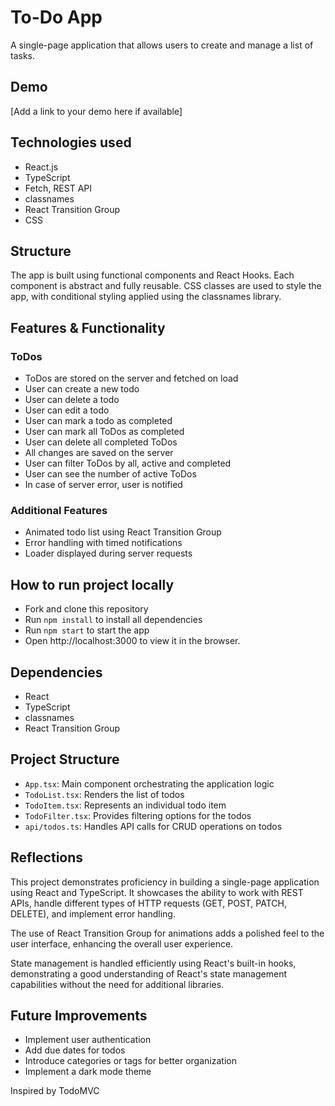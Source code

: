 # To-Do App

A single-page application that allows users to create and manage a list of tasks.

## Demo

[Add a link to your demo here if available]

## Technologies used

* React.js
* TypeScript
* Fetch, REST API
* classnames
* React Transition Group
* CSS

## Structure

The app is built using functional components and React Hooks. Each component is abstract and fully reusable. CSS classes are used to style the app, with conditional styling applied using the classnames library.

## Features & Functionality

### ToDos
* ToDos are stored on the server and fetched on load
* User can create a new todo
* User can delete a todo
* User can edit a todo
* User can mark a todo as completed
* User can mark all ToDos as completed
* User can delete all completed ToDos
* All changes are saved on the server
* User can filter ToDos by all, active and completed
* User can see the number of active ToDos
* In case of server error, user is notified

### Additional Features
* Animated todo list using React Transition Group
* Error handling with timed notifications
* Loader displayed during server requests

## How to run project locally

* Fork and clone this repository
* Run `npm install` to install all dependencies
* Run `npm start` to start the app
* Open http://localhost:3000 to view it in the browser.

## Dependencies

* React
* TypeScript
* classnames
* React Transition Group

## Project Structure

* `App.tsx`: Main component orchestrating the application logic
* `TodoList.tsx`: Renders the list of todos
* `TodoItem.tsx`: Represents an individual todo item
* `TodoFilter.tsx`: Provides filtering options for the todos
* `api/todos.ts`: Handles API calls for CRUD operations on todos

## Reflections

This project demonstrates proficiency in building a single-page application using React and TypeScript. It showcases the ability to work with REST APIs, handle different types of HTTP requests (GET, POST, PATCH, DELETE), and implement error handling.

The use of React Transition Group for animations adds a polished feel to the user interface, enhancing the overall user experience.

State management is handled efficiently using React's built-in hooks, demonstrating a good understanding of React's state management capabilities without the need for additional libraries.

## Future Improvements

* Implement user authentication
* Add due dates for todos
* Introduce categories or tags for better organization
* Implement a dark mode theme

Inspired by TodoMVC